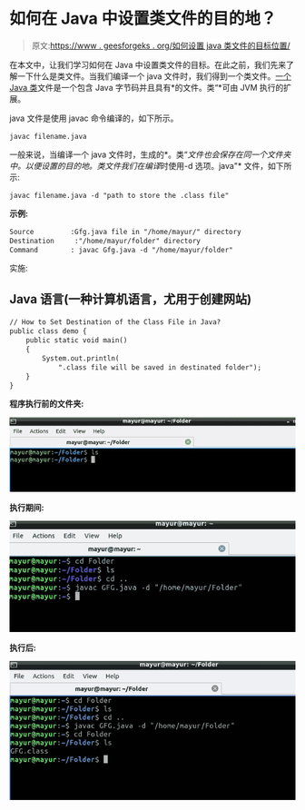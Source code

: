 # 如何在 Java 中设置类文件的目的地？

> 原文:[https://www . geesforgeks . org/如何设置 java 类文件的目标位置/](https://www.geeksforgeeks.org/how-to-set-destination-of-the-class-file-in-java/)

在本文中，让我们学习如何在 Java 中设置类文件的目标。在此之前，我们先来了解一下什么是类文件。当我们编译一个 java 文件时，我们得到一个类文件。[一个 Java 类](https://www.geeksforgeeks.org/java-class-file/)文件是一个包含 Java 字节码并且具有*的文件。类“*可由 JVM 执行的扩展。

java 文件是使用 javac 命令编译的，如下所示。

```
javac filename.java
```

一般来说，当编译一个 java 文件时，生成的*。类“*文件也会保存在同一个文件夹中。以便设置的目的地。类文件我们在编译*时使用-d 选项。java"* 文件，如下所示:

```
javac filename.java -d "path to store the .class file"
```

**示例:**

```
Source         :Gfg.java file in "/home/mayur/" directory
Destination     :"/home/mayur/folder" directory
Command        : javac Gfg.java -d "/home/mayur/folder"
```

实施:

## Java 语言(一种计算机语言，尤用于创建网站)

```
// How to Set Destination of the Class File in Java?
public class demo {
    public static void main()
    {
        System.out.println(
            ".class file will be saved in destinated folder");
    }
}
```

**程序执行前的文件夹:**

![](img/95d95fd2132011705e3b09703f04c706.png)

**执行期间:**

![](img/508541bfaf5b7c2d4e923dd4c068d687.png)

**执行后:**

![](img/d9b913a093cdbb8fd6cc4eb2ed536aef.png)